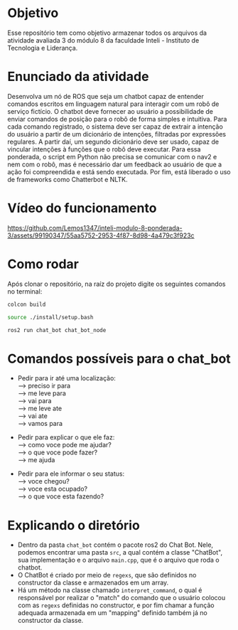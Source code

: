 # Objetivo

Esse repositório tem como objetivo armazenar todos os arquivos da atividade avaliada 3 do módulo 8 da faculdade Inteli - Instituto de Tecnologia e Liderança.

# Enunciado da atividade

Desenvolva um nó de ROS que seja um chatbot capaz de entender comandos escritos em linguagem natural para interagir com um robô de serviço fictício. O chatbot deve fornecer ao usuário a possibilidade de enviar comandos de posição para o robô de forma simples e intuitiva. Para cada comando registrado, o sistema deve ser capaz de extrair a intenção do usuário a partir de um dicionário de intenções, filtradas por expressões regulares. A partir daí, um segundo dicionário deve ser usado, capaz de vincular intenções à funções que o robô deve executar. Para essa ponderada, o script em Python não precisa se comunicar com o nav2 e nem com o robô, mas é necessário dar um feedback ao usuário de que a ação foi compreendida e está sendo executada. Por fim, está liberado o uso de frameworks como Chatterbot e NLTK.

# Vídeo do funcionamento

https://github.com/Lemos1347/inteli-modulo-8-ponderada-3/assets/99190347/55aa5752-2953-4f87-8d98-4a479c3f923c

# Como rodar

Após clonar o repositório, na raíz do projeto digite os seguintes comandos no terminal:

```bash
colcon build
```

```bash
source ./install/setup.bash
```

```bash
ros2 run chat_bot chat_bot_node
```

# Comandos possíveis para o chat_bot

- Pedir para ir até uma localização:  
  --> preciso ir para <local>  
  --> me leve para <local>  
  --> vai para <local>  
  --> me leve ate <local>  
  --> vai ate <local>  
  --> vamos para <local>

- Pedir para explicar o que ele faz:  
  --> como voce pode me ajudar?  
  --> o que voce pode fazer?  
  --> me ajuda

- Pedir para ele informar o seu status:  
  --> voce chegou?  
  --> voce esta ocupado?  
  --> o que voce esta fazendo?

# Explicando o diretório

- Dentro da pasta `chat_bot` contém o pacote ros2 do Chat Bot. Nele, podemos encontrar uma pasta `src`, a qual contém a classe "ChatBot", sua implementação e o arquivo `main.cpp`, que é o arquivo que roda o chatbot.
- O ChatBot é criado por meio de `regexs`, que são definidos no constructor da classe e armazenados em um array.
- Há um método na classe chamado `interpret_command`, o qual é responsável por realizar o "match" do comando que o usuário colocou com as `regexs` definidas no constructor, e por fim chamar a função adequada armazenada em um "mapping" definido também já no constructor da classe.
